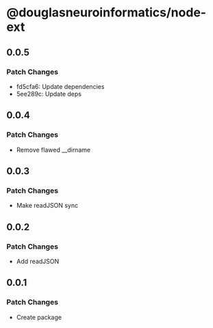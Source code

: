 # @douglasneuroinformatics/node-ext

## 0.0.5

### Patch Changes

- fd5cfa6: Update dependencies
- 5ee289c: Update deps

## 0.0.4

### Patch Changes

- Remove flawed \_\_dirname

## 0.0.3

### Patch Changes

- Make readJSON sync

## 0.0.2

### Patch Changes

- Add readJSON

## 0.0.1

### Patch Changes

- Create package
